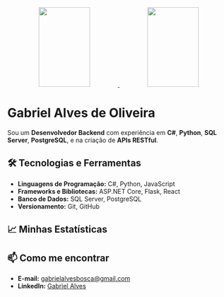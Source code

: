 <div align="center">
  <a href="https://github.com/gabriel-a-oliveira">
    <img height="180em" width="48%" src="https://github-readme-stats-sigma-five.vercel.app/api?username=gabriel-a-oliveira&show_icons=true&theme=transparent&include_all_commits=true&count_private=true"/>
    <img height="180em" width="48%" src="https://github-readme-stats-sigma-five.vercel.app/api/top-langs/?username=gabriel-a-oliveira&layout=compact&langs_count=7&theme=transparent"/>
  </a>
</div>

<h1> Gabriel Alves de Oliveira </h1>

Sou um **Desenvolvedor Backend** com experiência em **C#**, **Python**, **SQL Server**, **PostgreSQL**, e na criação de **APIs RESTful**.

## 🛠️ Tecnologias e Ferramentas

- **Linguagens de Programação:** C#, Python, JavaScript
- **Frameworks e Bibliotecas:** ASP.NET Core, Flask, React
- **Banco de Dados:** SQL Server, PostgreSQL
- **Versionamento:** Git, GitHub

## 📈 Minhas Estatísticas

## 📫 Como me encontrar

- **E-mail:** [gabrielalvesbosca@gmail.com](mailto:gabrielalvesbosca@gmail.com)
- **LinkedIn:** [Gabriel Alves](https://www.linkedin.com/in/gabriel-alves-7376a61a4)

